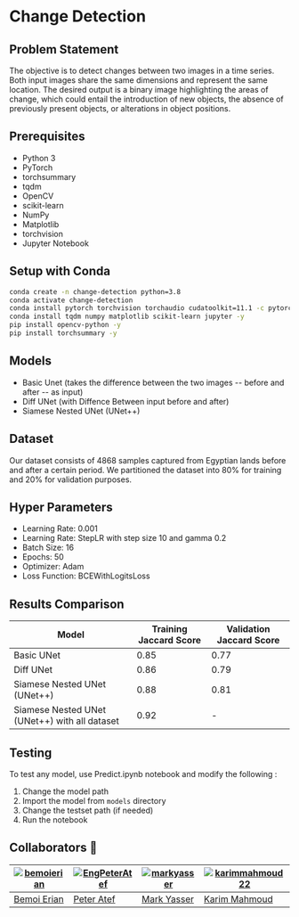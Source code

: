 # Change Detection

## Problem Statement

The objective is to detect changes between two images in a time series. Both input images share the same dimensions and represent the same location. The desired output is a binary image highlighting the areas of change, which could entail the introduction of new objects, the absence of previously present objects, or alterations in object positions.

## Prerequisites

- Python 3
- PyTorch
- torchsummary
- tqdm
- OpenCV
- scikit-learn
- NumPy
- Matplotlib
- torchvision
- Jupyter Notebook

## Setup with Conda

```bash
conda create -n change-detection python=3.8
conda activate change-detection
conda install pytorch torchvision torchaudio cudatoolkit=11.1 -c pytorch -c nvidia -y
conda install tqdm numpy matplotlib scikit-learn jupyter -y
pip install opencv-python -y
pip install torchsummary -y
```

## Models

- Basic Unet (takes the difference between the two images -- before and after -- as input)
- Diff UNet (with Diffence Between input before and after)
- Siamese Nested UNet (UNet++)

## Dataset

Our dataset consists of 4868 samples captured from Egyptian lands before and after a certain period. We partitioned the dataset into 80% for training and 20% for validation purposes.

## Hyper Parameters

- Learning Rate: 0.001
- Learning Rate: StepLR with step size 10 and gamma 0.2
- Batch Size: 16
- Epochs: 50
- Optimizer: Adam
- Loss Function: BCEWithLogitsLoss

## Results Comparison

| Model                                         | Training Jaccard Score | Validation Jaccard Score |
| --------------------------------------------- | ---------------------- | ------------------------ |
| Basic UNet                                    | 0.85                   | 0.77                     |
| Diff UNet                                     | 0.86                   | 0.79                     |
| Siamese Nested UNet (UNet++)                  | 0.88                   | 0.81                     |
| Siamese Nested UNet (UNet++) with all dataset | 0.92                   | -                        |

## Testing

To test any model, use Predict.ipynb notebook and modify the following :

1. Change the model path
2. Import the model from `models` directory
3. Change the testset path (if needed)
4. Run the notebook

## Collaborators :handshake:

| [![bemoierian](https://avatars.githubusercontent.com/u/72103362?v=4)](https://github.com/bemoierian) | [![EngPeterAtef](https://avatars.githubusercontent.com/u/75852529?v=4)](https://github.com/EngPeterAtef) | [![markyasser](https://avatars.githubusercontent.com/u/82395903?v=4)](https://github.com/markyasser) | [![karimmahmoud22](https://avatars.githubusercontent.com/u/82693464?v=4)](https://github.com/karimmahmoud22) |
| ---------------------------------------------------------------------------------------------------- | -------------------------------------------------------------------------------------------------------- | ---------------------------------------------------------------------------------------------------- | ------------------------------------------------------------------------------------------------------------ |
| [Bemoi Erian](https://github.com/bemoierian)                                                         | [Peter Atef](https://github.com/EngPeterAtef)                                                            | [Mark Yasser](https://github.com/markyasser)                                                         | [Karim Mahmoud](https://github.com/karimmahmoud22)                                                           |

